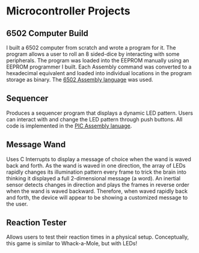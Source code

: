 # Microcontroller Projects

## 6502 Computer Build
I built a 6502 computer from scratch and wrote a program for it. The program allows a user to roll an 8 sided-dice by interacting with some peripherals. The program was loaded into the EEPROM manually using an EEPROM programmer I built. Each Assembly command was converted to a hexadecimal equivalent and loaded into individual locations in the program storage as binary. The [6502 Assembly language](http://www.6502.org/tutorials/65c02opcodes.html) was used.

## Sequencer
Produces a sequencer program that displays a dynamic LED pattern. Users can interact with and change the LED pattern through push buttons. All code is implemented in the [PIC Assembly lanuage](http://ww1.microchip.com/downloads/en/DeviceDoc/33014K.pdf).

## Message Wand
Uses C Interrupts to display a message of choice when the wand is waved back and forth. As the wand is waved in one direction, the array of LEDs rapidly changes its illumination pattern every frame to trick the brain into thinking it displayed a full 2-dimensional message (a word). An inertial sensor detects changes in direction and plays the frames in reverse order when the wand is waved backward. Therefore, when waved rapidly back and forth, the device will appear to be showing a customized message to the user.

## Reaction Tester
Allows users to test their reaction times in a physical setup. Conceptually, this game is similar to Whack-a-Mole, but with LEDs!